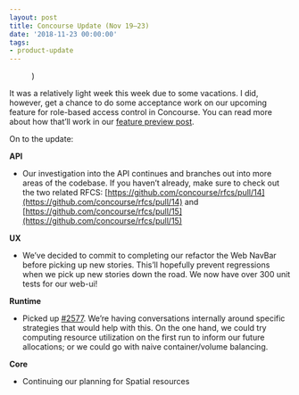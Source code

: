 ```yaml
---
layout: post
title: Concourse Update (Nov 19–23)
date: '2018-11-23 00:00:00'
tags:
- product-update
---
```


<figure class="kg-card kg-image-card kg-card-hascaption"><img src=" __GHOST_URL__ /content/images/downloaded_images/Concourse-Update--Nov-19-23-/1-fBOnArsQyRfYMLYGB4Uk_w.jpeg" class="kg-image" alt loading="lazy"><figcaption>)</figcaption></figure>

It was a relatively light week this week due to some vacations. I did, however, get a chance to do some acceptance work on our upcoming feature for role-based access control in Concourse. You can read more about how that’ll work in our [feature preview post](https://medium.com/concourse-ci/concourse-rbac-preview-8e07616ddc47).

On to the update:

**API**

- Our investigation into the API continues and branches out into more areas of the codebase. If you haven’t already, make sure to check out the two related RFCS: [https://github.com/concourse/rfcs/pull/14](https://github.com/concourse/rfcs/pull/14) and [https://github.com/concourse/rfcs/pull/15](https://github.com/concourse/rfcs/pull/15)

**UX**

- We’ve decided to commit to completing our refactor the Web NavBar before picking up new stories. This’ll hopefully prevent regressions when we pick up new stories down the road. We now have over 300 unit tests for our web-ui!

**Runtime**

- Picked up [#2577](https://github.com/concourse/concourse/issues/2577). We’re having conversations internally around specific strategies that would help with this. On the one hand, we could try computing resource utilization on the first run to inform our future allocations; or we could go with naive container/volume balancing.

**Core**

- Continuing our planning for Spatial resources
